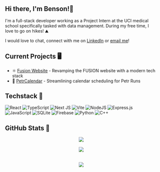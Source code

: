 ## Hi there, I'm Benson!👋

I'm a full-stack developer working as a Project Intern at the UCI medical school specifically tasked with data management. During my free time, I love to go on hikes! ⛰️

I would love to chat, connect with me on [LinkedIn](https://www.linkedin.com/in/benson-manzano/) or [email me](bensonfmanzano@gmail.com)!

## Current Projects 🖥️
- ⚛️ [Fusion Website](https://github.com/benson-fm/fusite) - Revamping the FUSION website with a modern tech stack
- 🍴 [PetrCalendar](https://github.com/benson-fm/PetrCalendar) - Streamlining calendar scheduling for Petr Runs

## Techstack 🦾
<p align="left">
  
  ![React](https://img.shields.io/badge/react-%2320232a.svg?style=for-the-badge&logo=react&logoColor=%2361DAFB)
  ![TypeScript](https://img.shields.io/badge/typescript-%23007ACC.svg?style=for-the-badge&logo=typescript&logoColor=white)
  ![Next JS](https://img.shields.io/badge/Next-black?style=for-the-badge&logo=next.js&logoColor=white)
  ![Vite](https://img.shields.io/badge/vite-%23646CFF.svg?style=for-the-badge&logo=vite&logoColor=white)
  ![NodeJS](https://img.shields.io/badge/node.js-6DA55F?style=for-the-badge&logo=node.js&logoColor=white)
  ![Express.js](https://img.shields.io/badge/express.js-%23404d59.svg?style=for-the-badge&logo=express&logoColor=%2361DAFB)
  ![JavaScript](https://img.shields.io/badge/javascript-%23323330.svg?style=for-the-badge&logo=javascript&logoColor=%23F7DF1E)
  ![SQLite](https://img.shields.io/badge/sqlite-%2307405e.svg?style=for-the-badge&logo=sqlite&logoColor=white)
  ![Firebase](https://img.shields.io/badge/firebase-a08021?style=for-the-badge&logo=firebase&logoColor=ffcd34)
  ![Python](https://img.shields.io/badge/python-3670A0?style=for-the-badge&logo=python&logoColor=ffdd54)
  ![C++](https://img.shields.io/badge/c++-%2300599C.svg?style=for-the-badge&logo=c%2B%2B&logoColor=white)
</p>

## GitHub Stats 🌟
<div align="center" >
  
  ![](https://github-readme-streak-stats.herokuapp.com/?user=benson-fm&theme=dark&hide_border=false)<br/>
  <br/>
  ![](https://github-readme-stats.vercel.app/api/top-langs/?username=benson-fm&theme=dark&hide_border=false&include_all_commits=false&count_private=false&layout=compact)
  <br />
  <br />
  <br />
  [![](https://visitcount.itsvg.in/api?id=benson-fm&icon=0&color=0)](https://visitcount.itsvg.in)
</div>
